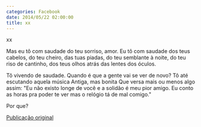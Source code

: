 ```yaml
---
categories: Facebook
date: 2014/05/22 02:00:00
title: xx
---
```


xx

Mas eu tô com saudade do teu sorriso, amor.
Eu tô com saudade dos teus cabelos,
do teu cheiro,
das tuas piadas,
do teu semblante à noite,
do teu riso de cantinho,
dos teus olhos atrás das lentes dos óculos.

Tô vivendo de saudade.
Quando é que a gente vai se ver de novo?
Tô até escutando aquela música
Antiga, mas bonita
Que versa mais ou menos algo assim:
"Eu não existo longe de você
e a solidão é meu pior amigo.
Eu conto as horas pra poder te ver
mas o relógio tá de mal comigo."

Por que?

[Publicação original](https://www.facebook.com/permalink.php?story_fbid=1426043824332648&id=1418031755133855)
